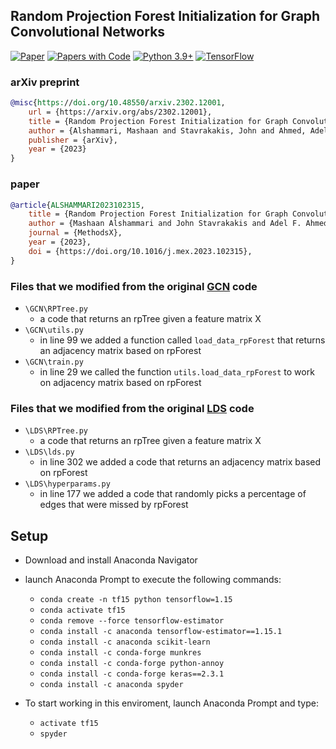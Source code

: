 ## Random Projection Forest Initialization for Graph Convolutional Networks

[![Paper](http://img.shields.io/badge/arXiv-2302.12001-b31b1b.svg)](https://arxiv.org/abs/2302.12001)
[![Papers with Code](http://img.shields.io/badge/PaperswithCode-2302.12001-21cbce.svg)](https://paperswithcode.com/paper/random-projection-forest-initialization-for)
[![Python 3.9+](https://img.shields.io/badge/python-3.9+-blue.svg)](https://www.python.org/downloads/release/python-390/)
[![TensorFlow](https://img.shields.io/badge/tensorflow-1.15-brightgreen.svg)]()

### arXiv preprint
```bibtex
@misc{https://doi.org/10.48550/arxiv.2302.12001,
	url = {https://arxiv.org/abs/2302.12001},  	
  	title = {Random Projection Forest Initialization for Graph Convolutional Networks},
	author = {Alshammari, Mashaan and Stavrakakis, John and Ahmed, Adel F. and Takatsuka, Masahiro},
  	publisher = {arXiv},
  	year = {2023}
}
```
### paper
```bibtex
@article{ALSHAMMARI2023102315,
	title = {Random Projection Forest Initialization for Graph Convolutional Networks},
	author = {Mashaan Alshammari and John Stavrakakis and Adel F. Ahmed and Masahiro Takatsuka}
	journal = {MethodsX},
	year = {2023},
	doi = {https://doi.org/10.1016/j.mex.2023.102315},	
}
```

### Files that we modified from the original [GCN](https://github.com/tkipf/gcn) code
- `\GCN\RPTree.py`
	- a code that returns an rpTree given a feature matrix X
- `\GCN\utils.py`
	- in line 99 we added a function called `load_data_rpForest` that returns an adjacency matrix based on rpForest
- `\GCN\train.py`
	- in line 29 we called the function `utils.load_data_rpForest` to work on adjacency matrix based on rpForest
	

### Files that we modified from the original [LDS](https://github.com/lucfra/LDS-GNN) code
- `\LDS\RPTree.py`
	- a code that returns an rpTree given a feature matrix X
- `\LDS\lds.py`
	- in line 302 we added a code that returns an adjacency matrix based on rpForest
- `\LDS\hyperparams.py`
	- in line 177 we added a code that randomly picks a percentage of edges that were missed by rpForest
	

## Setup

- Download and install Anaconda Navigator
- launch Anaconda Prompt to execute the following commands:
	- `conda create -n tf15 python tensorflow=1.15`
	- `conda activate tf15`
	- `conda remove --force tensorflow-estimator`
	- `conda install -c anaconda tensorflow-estimator==1.15.1`
	- `conda install -c anaconda scikit-learn`
	- `conda install -c conda-forge munkres`
	- `conda install -c conda-forge python-annoy`
	- `conda install -c conda-forge keras==2.3.1`
	- `conda install -c anaconda spyder`

- To start working in this enviroment, launch Anaconda Prompt and type:
	- `activate tf15`
	- `spyder`
